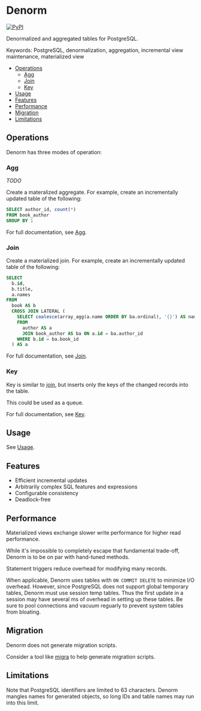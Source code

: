 # Denorm

[![PyPI](https://img.shields.io/pypi/v/denorm)](https://pypi.org/project/denorm/)

Denormalized and aggregated tables for PostgreSQL.

Keywords: PostgreSQL, denormalization, aggregation, incremental view
maintenance, materialized view

<!-- START doctoc generated TOC please keep comment here to allow auto update -->
<!-- DON'T EDIT THIS SECTION, INSTEAD RE-RUN doctoc TO UPDATE -->

- [Operations](#operations)
  - [Agg](#agg)
  - [Join](#join)
  - [Key](#key)
- [Usage](#usage)
- [Features](#features)
- [Performance](#performance)
- [Migration](#migration)
- [Limitations](#limitations)

<!-- END doctoc generated TOC please keep comment here to allow auto update -->

## Operations

Denorm has three modes of operation:

### Agg

_TODO_

Create a materalized aggregate. For example, create an incrementally updated
table of the following:

```sql
SELECT author_id, count(*)
FROM book_author
GROUP BY 1
```

For full documentation, see [Agg](doc/agg.md).

### Join

Create a materialized join. For example, create an incrementally updated table
of the following:

```sql
SELECT
  b.id,
  b.title,
  a.names
FROM
  book AS b
  CROSS JOIN LATERAL (
    SELECT coalesce(array_agg(a.name ORDER BY ba.ordinal), '{}') AS names
    FROM
      author AS a
      JOIN book_author AS ba ON a.id = ba.author_id
    WHERE b.id = ba.book_id
  ) AS a
```

For full documentation, see [Join](doc/join.md).

### Key

Key is similar to [join](#join), but inserts only the keys of the changed
records into the table.

This could be used as a queue.

For full documentation, see [Key](doc/key.md).

## Usage

See [Usage](doc/usage.md).

## Features

- Efficient incremental updates
- Arbitrarily complex SQL features and expressions
- Configurable consistency
- Deadlock-free

## Performance

Materialized views exchange slower write performance for higher read
performance.

While it's impossible to completely escape that fundamental trade-off, Denorm is
to be on par with hand-tuned methods.

Statement triggers reduce overhead for modifying many records.

When applicable, Denorm uses tables with `ON COMMIT DELETE` to minimize I/O
overhead. However, since PostgreSQL does not support global temporary tables,
Denorm must use session temp tables. Thus the first update in a session may have
several ms of overhead in setting up these tables. Be sure to pool connections
and vacuum reguarly to prevent system tables from bloating.

## Migration

Denorm does not generate migration scripts.

Consider a tool like [migra](https://databaseci.com/docs/migra) to help generate
migration scripts.

## Limitations

Note that PostgreSQL identifiers are limited to 63 characters. Denorm mangles
names for generated objects, so long IDs and table names may run into this
limit.
